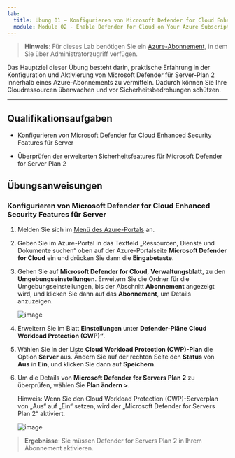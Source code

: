 ```yaml
---
lab:
  title: Übung 01 – Konfigurieren von Microsoft Defender for Cloud Enhanced Security Features für Server
  module: Module 02 - Enable Defender for Cloud on Your Azure Subscription
---
```



>**Hinweis**: Für dieses Lab benötigen Sie ein [Azure-Abonnement](https://azure.microsoft.com/en-us/free/?azure-portal=true), in dem Sie über Administratorzugriff verfügen. 


Das Hauptziel dieser Übung besteht darin, praktische Erfahrung in der Konfiguration und Aktivierung von Microsoft Defender für Server-Plan 2 innerhalb eines Azure-Abonnements zu vermitteln. Dadurch können Sie Ihre Cloudressourcen überwachen und vor Sicherheitsbedrohungen schützen. 

---

## Qualifikationsaufgaben

- Konfigurieren von Microsoft Defender for Cloud Enhanced Security Features für Server
  
- Überprüfen der erweiterten Sicherheitsfeatures für Microsoft Defender for Server Plan 2

## Übungsanweisungen

### Konfigurieren von Microsoft Defender for Cloud Enhanced Security Features für Server

1. Melden Sie sich im [Menü des Azure-Portals](https://portal.azure.com/) an.

2. Geben Sie im Azure-Portal in das Textfeld „Ressourcen, Dienste und Dokumente suchen“ oben auf der Azure-Portalseite **Microsoft Defender for Cloud** ein und drücken Sie dann die **Eingabetaste**.

3. Gehen Sie auf **Microsoft Defender for Cloud**, **Verwaltungsblatt**, zu den **Umgebungseinstellungen**. Erweitern Sie die Ordner für die Umgebungseinstellungen, bis der Abschnitt **Abonnement** angezeigt wird, und klicken Sie dann auf das **Abonnement**, um Details anzuzeigen.

   ![image](https://github.com/user-attachments/assets/32d2168e-458f-4872-9bf8-e8f050f24751)
   
3. Erweitern Sie im Blatt **Einstellungen** unter **Defender-Pläne** **Cloud Workload Protection (CWP)“**.

4. Wählen Sie in der Liste **Cloud Workload Protection (CWP)-Plan** die Option **Server** aus. Ändern Sie auf der rechten Seite den **Status** von **Aus** in **Ein**, und klicken Sie dann auf **Speichern**.

5. Um die Details von **Microsoft Defender for Servers Plan 2** zu überprüfen, wählen Sie **Plan ändern >**.

   Hinweis: Wenn Sie den Cloud Workload Protection (CWP)-Serverplan von „Aus“ auf „Ein“ setzen, wird der „Microsoft Defender for Servers Plan 2“ aktiviert.

   ![image](https://github.com/user-attachments/assets/869a38e4-464e-4be0-b02e-ce1b96f02978)
   
> **Ergebnisse**: Sie müssen Defender for Servers Plan 2 in Ihrem Abonnement aktivieren.
